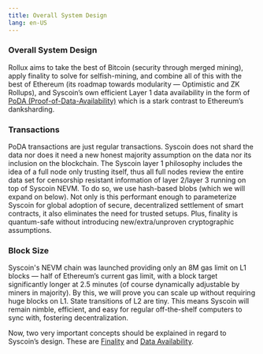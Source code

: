 ```yaml
---
title: Overall System Design 
lang: en-US
---
```



### Overall System Design

Rollux aims to take the best of Bitcoin (security through merged mining), apply finality to solve for selfish-mining, and combine all of this with the best of Ethereum (its roadmap towards modularity — Optimistic and ZK Rollups), and Syscoin’s own efficient Layer 1 data availability in the form of [PoDA (Proof-of-Data-Availability)](PoDA.md) which is a stark contrast to Ethereum’s danksharding.

### Transactions

PoDA transactions are just regular transactions. Syscoin does not shard the data nor does it need a new honest majority assumption on the data nor its inclusion on the blockchain. The Syscoin layer 1 philosophy includes the idea of a full node only trusting itself, thus all full nodes review the entire data set for censorship resistant information of layer 2/layer 3 running on top of Syscoin NEVM. To do so, we use hash-based blobs (which we will expand on below). Not only is this performant enough to parameterize Syscoin for global adoption of secure, decentralized settlement of smart contracts, it also eliminates the need for trusted setups. Plus, finality is quantum-safe without introducing new/extra/unproven cryptographic assumptions.

### Block Size

Syscoin's NEVM chain was launched providing only an 8M gas limit on L1 blocks — half of Ethereum’s current gas limit, with a block target significantly longer at 2.5 minutes (of course dynamically adjustable by miners in majority). By this, we will prove you can scale up without requiring huge blocks on L1. State transitions of L2 are tiny. This means Syscoin will remain nimble, efficient, and easy for regular off-the-shelf computers to sync with, fostering decentralization.

Now, two very important concepts should be explained in regard to Syscoin’s design. These are [Finality](Finality.md) and [Data Availability](PoDA.md).

